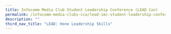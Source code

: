 ```yaml
---
title: Infocomm Media Club Student Leadership Conference (LEAD Con)
permalink: /infocomm-media-clubs-cca/lead-imc-student-leadership-conference-lead-con/
description: ""
third_nav_title: "LEAD: Hone Leadership Skills"
---
```

